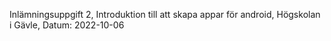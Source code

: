 Inlämningsuppgift 2, Introduktion till att skapa appar för android, Högskolan i Gävle, Datum: 2022-10-06
